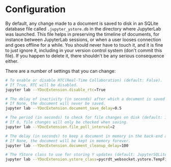 # Configuration

By default, any change made to a document is saved to disk in an SQLite database file called
`.jupyter_ystore.db` in the directory where JupyterLab was launched. This file helps in
preserving the timeline of documents, for instance between JupyterLab sessions, or when a user
looses connection and goes offline for a while. You should never have to touch it, and it is
fine to just ignore it, including in your version control system (don't commit this file). If
you happen to delete it, there shouldn't be any serious consequence either.

There are a number of settings that you can change:

```bash
# To enable or disable RTC(Real-Time Collaboration) (default: False).
# If True, RTC will be disabled.
jupyter lab --YDocExtension.disable_rtc=True

# The delay of inactivity (in seconds) after which a document is saved to disk (default: 1).
# If None, the document will never be saved.
jupyter lab --YDocExtension.document_save_delay=0.5

# The period (in seconds) to check for file changes on disk (default: 1).
# If 0, file changes will only be checked when saving.
jupyter lab --YDocExtension.file_poll_interval=2

# The delay (in seconds) to keep a document in memory in the back-end after all clients disconnect (default: 60).
# If None, the document will be kept in memory forever.
jupyter lab --YDocExtension.document_cleanup_delay=100

# The YStore class to use for storing Y updates (default: JupyterSQLiteYStore).
jupyter lab --YDocExtension.ystore_class=pycrdt_websocket.ystore.TempFileYStore
```
